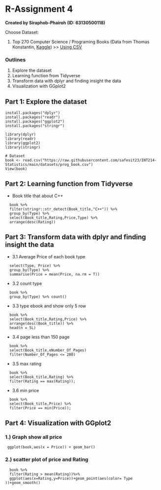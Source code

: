 # R-Assignment 4

**Created by Siraphob-Phairoh (ID: 63130500118)**

Choose Dataset:
1. Top 270 Computer Science / Programing Books (Data from Thomas Konstantin, [Kaggle](https://www.kaggle.com/thomaskonstantin/top-270-rated-computer-science-programing-books)) >> [Using CSV](https://raw.githubusercontent.com/safesit23/INT214-Statistics/main/datasets/prog_book.csv)

### Outlines
1. Explore the dataset
2. Learning function from Tidyverse
3. Transform data with dplyr and finding insight the data
4. Visualization with GGplot2

## Part 1: Explore the dataset

```
install.packages("dplyr")
install.packages("readr")
install.packages("ggplot2")
install.packages("stringr")

library(dplyr)
library(readr)
library(ggplot2)
library(stringr)

# Dataset
book <- read.csv("https://raw.githubusercontent.com/safesit23/INT214-Statistics/main/datasets/prog_book.csv")
View(book)
```

## Part 2: Learning function from Tidyverse
- Book title that about C++
```
  book %>% 
  filter(stringr::str_detect(Book_title,"C++")) %>% 
  group_by(Type) %>% 
  select(Book_title,Rating,Price,Type) %>%
  arrange(desc(Rating))
 ```
 ## Part 3: Transform data with dplyr and finding insight the data
- 3.1 Average Price of each book type

```book %>% 
  select(Type, Price) %>% 
  group_by(Type) %>% 
  summarise(Price = mean(Price, na.rm = T))
```
- 3.2 count type
```
  book %>%
  group_by(Type) %>% count()
```
- 3.3 type ebook and show only 5 row
```
  book %>% 
  select(Book_title,Rating,Price) %>% 
  arrange(desc(Book_title)) %>%
  head(n = 5L) 
```
- 3.4  page less than 150 page 
```
  book %>%
  select(Book_title,eNumber_Of_Pages)
  filter(Number_Of_Pages <= 200)
```
- 3.5 max rating 
``` 
  book %>% 
  select(Book_title,Rating) %>%
  filter(Rating == max(Rating));

```
- 3.6 min price
```
  book %>% 
  select(Book_title,Price) %>% 
  filter(Price == min(Price)); 
```

## Part 4: Visualization with GGplot2
### 1.) Graph show all price 

```
 ggplot(book,aes(x = Price)) + geom_bar()
```

### 2.) scatter plot of price and Rating
````
  book %>% 
  filter(Rating > mean(Rating))%>% 
  ggplot(aes(x=Rating,y=Price))+geom_point(aes(color= Type ))+geom_smooth()
````
